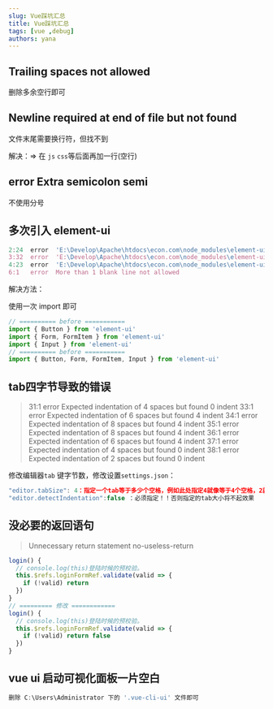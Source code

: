 ```yaml
---
slug: Vue踩坑汇总
title: Vue踩坑汇总
tags: [vue ,debug]
authors: yana
---
```


## Trailing spaces not allowed

删除多余空行即可

## Newline required at end of file but not found

 文件末尾需要换行符，但找不到

解决：=> 在 `js` `css`等后面再加一行(空行)

## error  Extra semicolon  semi

不使用分号

## 多次引入 element-ui

```js
2:24  error  'E:\Develop\Apache\htdocs\econ.com\node_modules\element-ui\lib\element-ui.common.js' imported multiple times  import/no-duplicates
3:32  error  'E:\Develop\Apache\htdocs\econ.com\node_modules\element-ui\lib\element-ui.common.js' imported multiple times  import/no-duplicates
4:23  error  'E:\Develop\Apache\htdocs\econ.com\node_modules\element-ui\lib\element-ui.common.js' imported multiple times  import/no-duplicates
6:1   error  More than 1 blank line not allowed                                                                            no-multiple-empty-lines
```

解决方法：

使用一次 import 即可

```js
// ========== before ===========
import { Button } from 'element-ui'
import { Form, FormItem } from 'element-ui'
import { Input } from 'element-ui'
// ========== before ===========
import { Button, Form, FormItem, Input } from 'element-ui'
```

## tab四字节导致的错误

> 31:1  error  Expected indentation of 4 spaces but found 0  indent
> 33:1  error  Expected indentation of 6 spaces but found 4  indent
> 34:1  error  Expected indentation of 8 spaces but found 4  indent
> 35:1  error  Expected indentation of 8 spaces but found 4  indent
> 36:1  error  Expected indentation of 6 spaces but found 4  indent
> 37:1  error  Expected indentation of 4 spaces but found 0  indent
> 38:1  error  Expected indentation of 2 spaces but found 0  indent

修改编辑器`tab` 键字节数，修改设置`settings.json`：

```js
"editor.tabSize": 4：指定一个tab等于多少个空格，例如此处指定4就像等于4个空格，2就等于两个空格
"editor.detectIndentation":false ：必须指定！！否则指定的tab大小将不起效果
```

## 没必要的返回语句

> Unnecessary return statement  no-useless-return

```js
login() {
  // console.log(this)登陆时候的预校验。
  this.$refs.loginFormRef.validate(valid => {
    if (!valid) return
  })
}
// ========= 修改 ============
login() {
  // console.log(this)登陆时候的预校验。
  this.$refs.loginFormRef.validate(valid => {
    if (!valid) return false 
  })
}
```

## vue ui 启动可视化面板一片空白

```js
删除 C:\Users\Administrator 下的 '.vue-cli-ui' 文件即可
```
